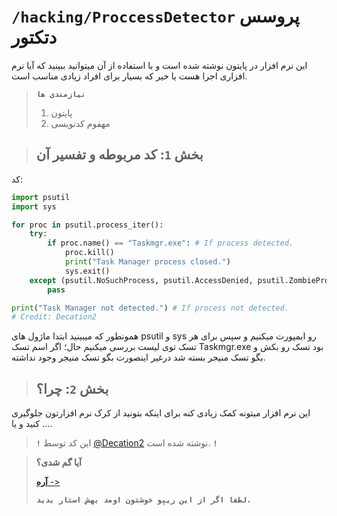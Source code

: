 # `/hacking/ProccessDetector` پروسس دتکتور 
این نرم افزار در پایتون نوشته شده است و با استفاده از آن میتوانید ببینید که آیا نرم افزاری اجرا هست یا خیر که بسیار برای افراد زیادی مناسب است.
> **`نیازمندی ها`** 
>
> 1. پایتون
> 2. مهفوم کدنویسی

> ## بخش **`1`**: **کد مربوطه و تفسیر آن**

کد: 
```py
import psutil
import sys

for proc in psutil.process_iter():
    try:
        if proc.name() == "Taskmgr.exe": # If process detected.
            proc.kill()
            print("Task Manager process closed.")
            sys.exit()
    except (psutil.NoSuchProcess, psutil.AccessDenied, psutil.ZombieProcess):
        pass

print("Task Manager not detected.") # If process not detected.
# Credit: Decation2
```
همونطور که میبینید ابتدا ماژول های psutil و sys رو ایمپورت میکنیم و سپس برای هر تسک توی لیست بررسی میکنیم
حال؛ اگر اسم تسک Taskmgr.exe بود تسک رو بکش و بگو تسک منیجر بسته شد
درغیر اینصورت بگو تسک منیجر وجود نداشته.
> ## بخش **`2`**: **چرا؟**
این نرم افزار میتونه کمک زیادی کنه برای اینکه بتونید از کرک نرم افزارتون جلوگیری کنید و یا ....


> **`!`** این کد توسط [@Decation2](https://www.github.com/Decation2) نوشته شده است. **`!`**

> **آیا گم شدی؟**
>
> [**آره** ->](README.md)
>
> **`لطفا اگر از این ریپو خوشتون اومد بهش استار بدید.`**
